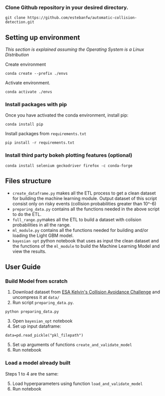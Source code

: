 ### Clone Github repository in your desired directory.
~~~
git clone https://github.com/estebanfw/automatic-collision-detection.git
~~~

## Setting up environment

*This section is explained assuming the Operating System is a Linux Distribution*

Create environment
~~~
conda create --prefix ./envs
~~~ 
Activate environment.
~~~
conda activate ./envs
~~~

### Install packages with pip

Once you have activated the conda environment, install pip:
~~~
conda install pip
~~~

Install packages from `requirements.txt`
~~~
pip install -r requirements.txt
~~~

### Install third party bokeh plotting features (optional)

~~~
conda install selenium geckodriver firefox -c conda-forge
~~~

## Files structure

* `create_dataframe.py` makes all the ETL process to get a clean dataset for building the machine learning module. Output dataset of this script consist only on risky events (collision probabilities greater than 10^-6)
* `preparing_data.py` contains all the functions needed in the above script to do the ETL.
* `full_range.py`makes all the ETL to build a dataset with colision probabilities in all the range.
* `ml_module.py` contains all the functions needed for building and/or loading the Light GBM model.
* `bayesian opt` python notebook that uses as input the clean dataset and the functions of the `ml_module` to build the Machine Learning Model and view the results.

## User Guide

### Build Model from scratch

1. Download dataset from [ESA Kelvin's Collision Avoidance Challenge](https://kelvins.esa.int/collision-avoidance-challenge/data/) and uncompress it at `data/` 
2. Run script `preparing_data.py`.
~~~
python preparing_data.py
~~~
3. Open `bayesian_opt` notebook 
4. Set up input dataframe:
~~~
data=pd.read_pickle("pkl_filepath") 
~~~
5. Set up arguments of functions `create_and_validate_model`
6. Run notebook

### Load a model already built

Steps 1 to 4 are the same:

5. Load hyperparameters using function `load_and_validate_model`
6. Run notebook
